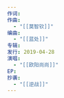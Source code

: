 ```yaml
---
作词: 
作曲:
  - "[[莫智钦]]"
编曲:
  - "[[蓝处]]"
专辑: 
发行: 2019-04-28
演唱:
  - "[[欧阳尚尚]]"
EP: 
抄袭:
  - "[[逆战]]"
---
```

